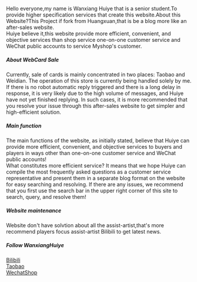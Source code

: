 Hello everyone,my name is Wanxiang Huiye that is a senior student.To provide higher specification services that create this website.About this Website?This Project if fork from Huangxuan,that is be a blog more like an after-sales website.<br>Huiye believe it,this website provide more efficient, convenient, and objective services than shop service one-on-one customer service and WeChat public accounts to service Myshop's customer.

##### About WebCard Sale
Currently, sale of cards is mainly concentrated in two places: Taobao and Weidian. The operation of this store is currently being handled solely by me. If there is no robot automatic reply triggered and there is a long delay in response, it is very likely due to the high volume of messages, and Huiye have not yet finished replying. In such cases, it is more recommended that you resolve your issue through this after-sales website to get simpler and high-efficient solution.

##### Main function
The main functions of the website, as initially stated, believe that Huiye can provide more efficient, convenient, and objective services to buyers and players in ways other than one-on-one customer service and WeChat public accounts!<br>What constitutes more efficient service? It means that we hope Huiye can compile the most frequently asked questions as a customer service representative and present them in a separate blog format on the website for easy searching and resolving. If there are any issues, we recommend that you first use the search bar in the upper right corner of this site to search, query, and resolve them!

##### Website maintenance
Website don't have solvtion about all the assist-artist,that's more recommend players focus assist-artist Bilibili to get latest news.

##### Follow WanxiangHuiye
[Bilibili][1]<br>
[Taobao][2]<br>
[WechatShop][3]<br>


[1]: https://space.bilibili.com/36627656/
[2]: https://shop564893670.taobao.com/
[3]: https://weidian.com/?userid=1873953585
